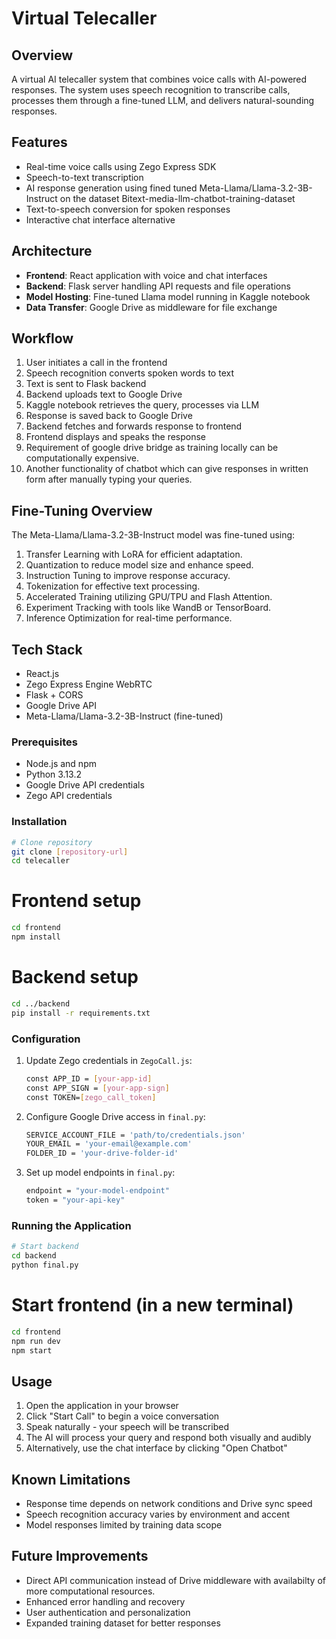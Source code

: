 # Virtual Telecaller

## Overview
A virtual AI telecaller system that combines voice calls with AI-powered responses. The system uses speech recognition to transcribe calls, processes them through a fine-tuned LLM, and delivers natural-sounding responses.

## Features
- Real-time voice calls using Zego Express SDK
- Speech-to-text transcription
- AI response generation using fined tuned Meta-Llama/Llama-3.2-3B-Instruct on the dataset Bitext-media-llm-chatbot-training-dataset 
- Text-to-speech conversion for spoken responses
- Interactive chat interface alternative

## Architecture
- **Frontend**: React application with voice and chat interfaces
- **Backend**: Flask server handling API requests and file operations
- **Model Hosting**: Fine-tuned Llama model running in Kaggle notebook
- **Data Transfer**: Google Drive as middleware for file exchange

## Workflow
1. User initiates a call in the frontend
2. Speech recognition converts spoken words to text
3. Text is sent to Flask backend
4. Backend uploads text to Google Drive
5. Kaggle notebook retrieves the query, processes via LLM
6. Response is saved back to Google Drive
7. Backend fetches and forwards response to frontend
8. Frontend displays and speaks the response
9. Requirement of google drive bridge as training locally can be computationally expensive.
10. Another functionality of chatbot which can give responses in written form after manually typing your queries.

## Fine-Tuning Overview
The Meta-Llama/Llama-3.2-3B-Instruct model was fine-tuned using:​
1. Transfer Learning with LoRA for efficient adaptation.​
2. Quantization to reduce model size and enhance speed.​
3. Instruction Tuning to improve response accuracy.​
4. Tokenization for effective text processing.​
5. Accelerated Training utilizing GPU/TPU and Flash Attention.​
6. Experiment Tracking with tools like WandB or TensorBoard.​
7. Inference Optimization for real-time performance.​
   
## Tech Stack
- React.js
- Zego Express Engine WebRTC
- Flask + CORS
- Google Drive API
- Meta-Llama/Llama-3.2-3B-Instruct (fine-tuned)

### Prerequisites
- Node.js and npm
- Python 3.13.2
- Google Drive API credentials
- Zego API credentials

### Installation
```bash
# Clone repository
git clone [repository-url]
cd telecaller
```

# Frontend setup
```bash
cd frontend
npm install
```
# Backend setup
```bash
cd ../backend
pip install -r requirements.txt
```

### Configuration
1. Update Zego credentials in `ZegoCall.js`:
   ```bash
   const APP_ID = [your-app-id]
   const APP_SIGN = [your-app-sign]
   const TOKEN=[zego_call_token]
   ```

2. Configure Google Drive access in `final.py`:
   ```bash python
   SERVICE_ACCOUNT_FILE = 'path/to/credentials.json'
   YOUR_EMAIL = 'your-email@example.com'
   FOLDER_ID = 'your-drive-folder-id'
   ```

3. Set up model endpoints in `final.py`:
   ```bash python
   endpoint = "your-model-endpoint"
   token = "your-api-key"
   ```

### Running the Application
```bash
# Start backend
cd backend
python final.py
```
# Start frontend (in a new terminal)
```bash
cd frontend
npm run dev
npm start
```

## Usage
1. Open the application in your browser
2. Click "Start Call" to begin a voice conversation
3. Speak naturally - your speech will be transcribed
4. The AI will process your query and respond both visually and audibly
5. Alternatively, use the chat interface by clicking "Open Chatbot"

## Known Limitations
- Response time depends on network conditions and Drive sync speed
- Speech recognition accuracy varies by environment and accent
- Model responses limited by training data scope

## Future Improvements
- Direct API communication instead of Drive middleware with availabilty of more computational resources.
- Enhanced error handling and recovery
- User authentication and personalization
- Expanded training dataset for better responses
